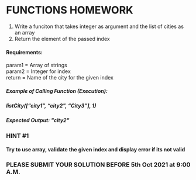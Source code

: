 # FUNCTIONS HOMEWORK


1. Write a funciton that takes integer as argument and the list of cities as an array
2. Return the element of the passed index


#### Requirements:
param1 = Array of strings<br />
param2 = Integer for index<br />
return = Name of the city for the given index<br />

##### Example of Calling Function (Execution):

##### listCity([“city1”, “city2", “City3”], 1)

##### Expected Output: "city2" 

### HINT #1 
#### Try to use array, validate the given index and display error if its not valid

### PLEASE SUBMIT YOUR SOLUTION BEFORE 5th Oct 2021 at 9:00 A.M.
